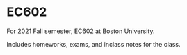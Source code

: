 # EC602

For 2021 Fall semester, EC602 at Boston University.

Includes homeworks, exams, and inclass notes for the class.
